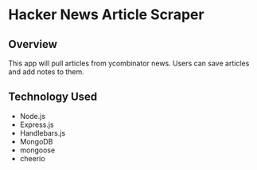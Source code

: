 # Hacker News Article Scraper

## Overview
This app will pull articles from ycombinator news.
Users can save articles and add notes to them.

## Technology Used
* Node.js
* Express.js
* Handlebars.js
* MongoDB
* mongoose
* cheerio


